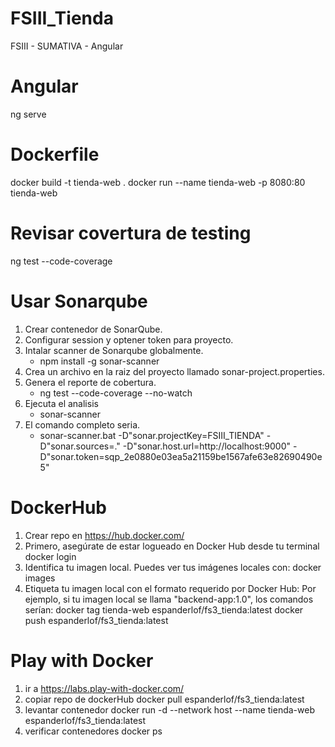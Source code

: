 # FSIII_Tienda
FSIII - SUMATIVA - Angular

# Angular
ng serve

# Dockerfile
docker build -t tienda-web .
docker run --name tienda-web -p 8080:80 tienda-web

# Revisar covertura de testing
ng test --code-coverage

# Usar Sonarqube
1. Crear contenedor de SonarQube.
2. Configurar session y optener token para proyecto.
3. Intalar  scanner de Sonarqube globalmente.
    - npm install -g sonar-scanner
4. Crea un archivo en la raiz del proyecto llamado sonar-project.properties.
5. Genera el reporte de cobertura.
    - ng test --code-coverage --no-watch
6. Ejecuta el analisis
    - sonar-scanner
7. El comando completo seria.
    - sonar-scanner.bat -D"sonar.projectKey=FSIII_TIENDA" -D"sonar.sources=." -D"sonar.host.url=http://localhost:9000" -D"sonar.token=sqp_2e0880e03ea5a21159be1567afe63e82690490e5"

# DockerHub
1. Crear repo en https://hub.docker.com/
2. Primero, asegúrate de estar logueado en Docker Hub desde tu terminal
    docker login
3. Identifica tu imagen local. Puedes ver tus imágenes locales con:
    docker images
4. Etiqueta tu imagen local con el formato requerido por Docker Hub:
    Por ejemplo, si tu imagen local se llama "backend-app:1.0", los comandos serían:
    docker tag tienda-web espanderlof/fs3_tienda:latest
    docker push espanderlof/fs3_tienda:latest

# Play with Docker
1. ir a https://labs.play-with-docker.com/
2. copiar repo de dockerHub
    docker pull espanderlof/fs3_tienda:latest
3. levantar contenedor
    docker run -d --network host --name tienda-web espanderlof/fs3_tienda:latest
4. verificar contenedores
    docker ps